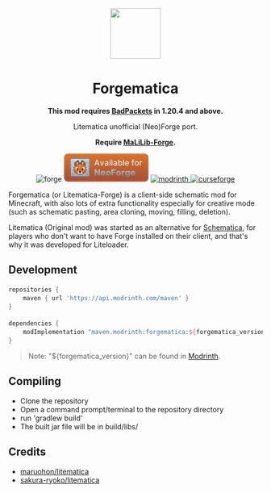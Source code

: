<center><div align="center">

<img height="100" src="icon/400x400.png" width="100"/>

# Forgematica

**This mod requires [BadPackets](https://modrinth.com/mod/badpackets) in 1.20.4 and above.**

Litematica unofficial (Neo)Forge port.

**Require [MaLiLib-Forge](https://github.com/ThinkingStudios/MaLiLib-Forge).**

<img alt="forge" height="56" src="https://cdn.jsdelivr.net/npm/@intergrav/devins-badges@3/assets/cozy/supported/forge_vector.svg">
<img alt="neoforge" height="56" src="https://raw.githubusercontent.com/KessokuTeaTime/badges-extra/main/assets/cozy/supported/neoforge_vector.svg">

<a href="https://modrinth.com/mod/forgematica">
<img alt="modrinth" height="56" src="https://cdn.jsdelivr.net/npm/@intergrav/devins-badges@3/assets/cozy/available/modrinth_vector.svg">
</a>
<a href="https://www.curseforge.com/minecraft/mc-mods/forgematica">
<img alt="curseforge" height="56" src="https://cdn.jsdelivr.net/npm/@intergrav/devins-badges@3/assets/cozy/available/curseforge_vector.svg">
</a>

</div></center>

Forgematica (or Litematica-Forge) is a client-side schematic mod for Minecraft, with also lots of extra functionality especially for creative mode (such as schematic pasting, area cloning, moving, filling, deletion).

Litematica (Original mod) was started as an alternative for [Schematica](https://www.curseforge.com/minecraft/mc-mods/schematica), for players who don't want to have Forge installed on their client, and that's why it was developed for Liteloader.

## Development

```gradle
repositories {
    maven { url 'https://api.modrinth.com/maven' }
}

dependencies {
    modImplementation "maven.modrinth:forgematica:${forgematica_version}"
}
```

> Note: "${forgematica_version}" can be found in [Modrinth](https://modrinth.com/mod/forgematica).

## Compiling
- Clone the repository
- Open a command prompt/terminal to the repository directory
- run 'gradlew build'
- The built jar file will be in build/libs/

## Credits
- [maruohon/litematica](https://github.com/maruohon/litematica)
- [sakura-ryoko/litematica](https://github.com/sakura-ryoko/litematica)